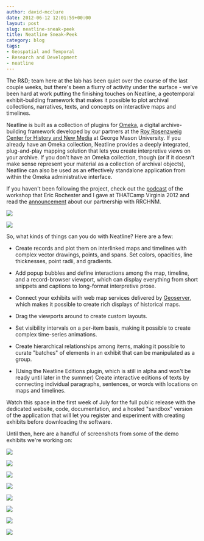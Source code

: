 ```yaml
---
author: david-mcclure
date: 2012-06-12 12:01:59+00:00
layout: post
slug: neatline-sneak-peek
title: Neatline Sneak-Peek
category: blog
tags:
- Geospatial and Temporal
- Research and Development
- neatline
---
```


The R&D; team here at the lab has been quiet over the course of the last couple weeks, but there's been a flurry of activity under the surface - we've been hard at work putting the finishing touches on Neatline, a geotemporal exhibit-building framework that makes it possible to plot archival collections, narratives, texts, and concepts on interactive maps and timelines.

Neatline is built as a collection of plugins for [Omeka](http://omeka.org/), a digital archive-building framework developed by our partners at the [Roy Rosenzweig Center for History and New Media](http://chnm.gmu.edu/) at George Mason University. If you already have an Omeka collection, Neatline provides a deeply integrated, plug-and-play mapping solution that lets you create interpretive views on your archive. If you don't have an Omeka collection, though (or if it doesn't make sense represent your material as a collection of archival objects), Neatline can also be used as an effectively standalone application from within the Omeka administrative interface.

If you haven't been following the project, check out the [podcast](http://www.scholarslab.org/podcasts/thatcampva-2012-neatline-workshop/) of the workshop that Eric Rochester and I gave at THATCamp Virginia 2012 and read the [announcement](http://www.scholarslab.org/announcements/scholars-lab-and-chnm-partner-on-omeka-neatline/) about our partnership with RRCHNM.




[![](http://static.scholarslab.org/wp-content/uploads/2012/06/editor-layout-editor-300x187.jpg)](http://www.scholarslab.org/geospatial-and-temporal/neatline-sneak-peek/attachment/editor-layout-editor/)







[![](http://static.scholarslab.org/wp-content/uploads/2012/06/editor-map-styles-300x187.jpg)](http://www.scholarslab.org/geospatial-and-temporal/neatline-sneak-peek/attachment/editor-map-styles/)




So, what kinds of things can you do with Neatline? Here are a few:




	
  * Create records and plot them on interlinked maps and timelines with complex vector drawings, points, and spans. Set colors, opacities, line thicknesses, point radii, and gradients.

	
  * Add popup bubbles and define interactions among the map, timeline, and a record-browser viewport, which can display everything from short snippets and captions to long-format interpretive prose.

	
  * Connect your exhibits with web map services delivered by [Geoserver](http://geoserver.org/display/GEOS/Welcome), which makes it possible to create rich displays of historical maps.

	
  * Drag the viewports around to create custom layouts.

	
  * Set visibility intervals on a per-item basis, making it possible to create complex time-series animations.

	
  * Create hierarchical relationships among items, making it possible to curate "batches" of elements in an exhibit that can be manipulated as a group.

	
  * (Using the Neatline Editions plugin, which is still in alpha and won't be ready until later in the summer) Create interactive editions of texts by connecting individual paragraphs, sentences, or words with locations on maps and timelines.



Watch this space in the first week of July for the full public release with the dedicated website, code, documentation, and a hosted "sandbox" version of the application that will let you register and experiment with creating exhibits before downloading the software.

Until then, here are a handful of screenshots from some of the demo exhibits we're working on:

[![](http://static.scholarslab.org/wp-content/uploads/2012/06/chancellorsville-1-1024x627.jpg)](http://www.scholarslab.org/geospatial-and-temporal/neatline-sneak-peek/attachment/chancellorsville-1/)

[![](http://static.scholarslab.org/wp-content/uploads/2012/06/chancellorsville-2-1024x626.jpg)](http://www.scholarslab.org/geospatial-and-temporal/neatline-sneak-peek/attachment/chancellorsville-2/)

[![](http://static.scholarslab.org/wp-content/uploads/2012/06/chancellorsville-3-1024x629.jpg)](http://www.scholarslab.org/geospatial-and-temporal/neatline-sneak-peek/attachment/chancellorsville-3/)

[![](http://static.scholarslab.org/wp-content/uploads/2012/06/chancellorsville-4-1024x628.jpg)](http://www.scholarslab.org/geospatial-and-temporal/neatline-sneak-peek/attachment/chancellorsville-4/)

[![](http://static.scholarslab.org/wp-content/uploads/2012/06/editor-layout-editor-1024x638.jpg)](http://www.scholarslab.org/geospatial-and-temporal/neatline-sneak-peek/attachment/editor-layout-editor/)

[![](http://static.scholarslab.org/wp-content/uploads/2012/06/editor-map-styles-1024x638.jpg)](http://www.scholarslab.org/geospatial-and-temporal/neatline-sneak-peek/attachment/editor-map-styles/)

[![](http://static.scholarslab.org/wp-content/uploads/2012/06/fredericksburg-1-1024x622.jpg)](http://www.scholarslab.org/geospatial-and-temporal/neatline-sneak-peek/attachment/fredericksburg-1/)

[![](http://static.scholarslab.org/wp-content/uploads/2012/06/fredericksburg-2-1024x640.jpg)](http://www.scholarslab.org/geospatial-and-temporal/neatline-sneak-peek/attachment/fredericksburg-2/)
